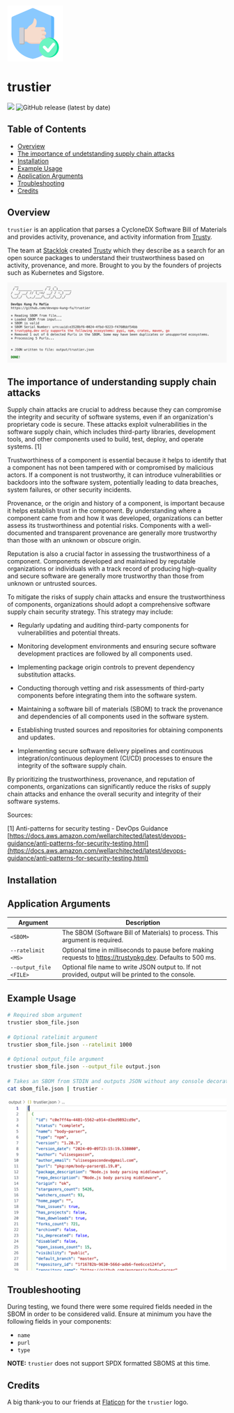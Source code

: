 ![trustier](img/trustier128x128.png)

# trustier

[![](https://img.shields.io/badge/Status-ALPHA-red)](CONTRIBUTING.md)
![GitHub release (latest by date)](https://img.shields.io/github/v/release/devops-kung-fu/trustier)

## Table of Contents

- [Overview](#overview)
- [The importance of undetstanding supply chain attacks](#the-importance-of-undetstanding-supply-chain-attacks)
- [Installation](#installation)
- [Example Usage](#example-usage)
- [Application Arguments](#application-arguments)
- [Troubleshooting](#troubleshooting)
- [Credits](#credits)

## Overview

`trustier` is an application that parses a CycloneDX Software Bill of Materials and provides activity, provenance, and activity information from [Trusty](https://trustypkg.dev).

The team at [Stacklok](https://stacklok.com) created [Trusty](https://trustypkg.dev) which they describe as a search for an open source packages to understand their trustworthiness based on activity, provenance, and more. Brought to you by the founders of projects such as Kubernetes and Sigstore.

![](img/console.png)

## The importance of understanding supply chain attacks

Supply chain attacks are crucial to address because they can compromise the integrity and security of software systems, even if an organization's proprietary code is secure. These attacks exploit vulnerabilities in the software supply chain, which includes third-party libraries, development tools, and other components used to build, test, deploy, and operate systems. [1]

Trustworthiness of a component is essential because it helps to identify that a component has not been tampered with or compromised by malicious actors. If a component is not trustworthy, it can introduce vulnerabilities or backdoors into the software system, potentially leading to data breaches, system failures, or other security incidents.

Provenance, or the origin and history of a component, is important because it helps establish trust in the component. By understanding where a component came from and how it was developed, organizations can better assess its trustworthiness and potential risks. Components with a well-documented and transparent provenance are generally more trustworthy than those with an unknown or obscure origin.

Reputation is also a crucial factor in assessing the trustworthiness of a component. Components developed and maintained by reputable organizations or individuals with a track record of producing high-quality and secure software are generally more trustworthy than those from unknown or untrusted sources.

To mitigate the risks of supply chain attacks and ensure the trustworthiness of components, organizations should adopt a comprehensive software supply chain security strategy. This strategy may include:

- Regularly updating and auditing third-party components for vulnerabilities and potential threats.

- Monitoring development environments and ensuring secure software development practices are followed by all components used.

- Implementing package origin controls to prevent dependency substitution attacks.

- Conducting thorough vetting and risk assessments of third-party components before integrating them into the software system.

- Maintaining a software bill of materials (SBOM) to track the provenance and dependencies of all components used in the software system.

- Establishing trusted sources and repositories for obtaining components and updates.

- Implementing secure software delivery pipelines and continuous integration/continuous deployment (CI/CD) processes to ensure the integrity of the software supply chain.

By prioritizing the trustworthiness, provenance, and reputation of components, organizations can significantly reduce the risks of supply chain attacks and enhance the overall security and integrity of their software systems.

Sources:

[1] Anti-patterns for security testing - DevOps Guidance [https://docs.aws.amazon.com/wellarchitected/latest/devops-guidance/anti-patterns-for-security-testing.html](https://docs.aws.amazon.com/wellarchitected/latest/devops-guidance/anti-patterns-for-security-testing.html)

## Installation

## Application Arguments

| Argument               | Description                                                                                                 |
| ---------------------- | ----------------------------------------------------------------------------------------------------------- |
| `<SBOM>`               | The SBOM (Software Bill of Materials) to process. This argument is required.                                |
| `--ratelimit <MS>`     | Optional time in milliseconds to pause before making requests to https://trustypkg.dev. Defaults to 500 ms. |
| `--output_file <FILE>` | Optional file name to write JSON output to. If not provided, output will be printed to the console.         |

## Example Usage

```sh
# Required sbom argument
trustier sbom_file.json

# Optional ratelimit argument
trustier sbom_file.json --ratelimit 1000

# Optional output_file argument
trustier sbom_file.json --output_file output.json

# Takes an SBOM from STDIN and outputs JSON without any console decoration
cat sbom_file.json | trustier -

```

![](img/output.png)

## Troubleshooting

During testing, we found there were some required fields needed in the SBOM in order to be considered valid. Ensure at minimum you have the following fields in your components:

- `name`
- `purl`
- `type`

__NOTE:__ `trustier` does not support SPDX formatted SBOMS at this time.

## Credits

A big thank-you to our friends at [Flaticon](https://www.flaticon.com) for the `trustier` logo.
